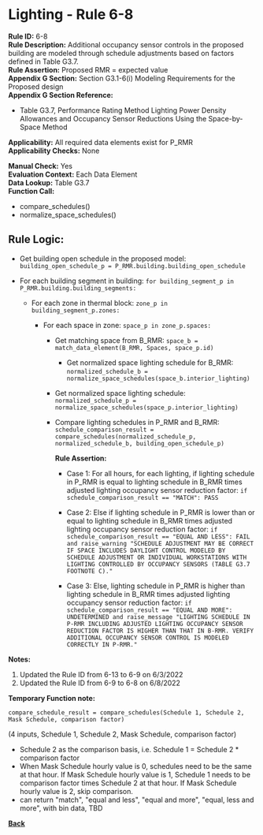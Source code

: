 
# Lighting - Rule 6-8

**Rule ID:** 6-8  
**Rule Description:** Additional occupancy sensor controls in the proposed building are modeled through schedule adjustments based on factors defined in Table G3.7.  
**Rule Assertion:** Proposed RMR = expected value  
**Appendix G Section:** Section G3.1-6(i) Modeling Requirements for the Proposed design  
**Appendix G Section Reference:**  

- Table G3.7, Performance Rating Method Lighting Power Density Allowances and Occupancy Sensor Reductions Using the Space-by-Space Method  

**Applicability:** All required data elements exist for P_RMR  
**Applicability Checks:** None

**Manual Check:** Yes  
**Evaluation Context:** Each Data Element  
**Data Lookup:** Table G3.7  
**Function Call:**  

  - compare_schedules()
  - normalize_space_schedules()

## Rule Logic:  

- Get building open schedule in the proposed model: `building_open_schedule_p = P_RMR.building.building_open_schedule`  

- For each building segment in building: `for building_segment_p in P_RMR.building.building_segments:`  

    - For each zone in thermal block: `zone_p in building_segment_p.zones:`  

      - For each space in zone: `space_p in zone_p.spaces:`  

        - Get matching space from B_RMR: `space_b = match_data_element(B_RMR, Spaces, space_p.id)`  

          - Get normalized space lighting schedule for B_RMR: `normalized_schedule_b = normalize_space_schedules(space_b.interior_lighting)`  

        - Get normalized space lighting schedule: `normalized_schedule_p = normalize_space_schedules(space_p.interior_lighting)`

        - Compare lighting schedules in P_RMR and B_RMR: `schedule_comparison_result = compare_schedules(normalized_schedule_p, normalized_schedule_b, building_open_schedule_p)`  

          **Rule Assertion:**

          - Case 1: For all hours, for each lighting, if lighting schedule in P_RMR is equal to lighting schedule in B_RMR times adjusted lighting occupancy sensor reduction factor: `if schedule_comparison_result == "MATCH": PASS`  

          - Case 2: Else if lighting schedule in P_RMR is lower than or equal to lighting schedule in B_RMR times adjusted lighting occupancy sensor reduction factor: `if schedule_comparison_result == "EQUAL AND LESS": FAIL and raise_warning "SCHEDULE ADJUSTMENT MAY BE CORRECT IF SPACE INCLUDES DAYLIGHT CONTROL MODELED BY SCHEDULE ADJUSTMENT OR INDIVIDUAL WORKSTATIONS WITH LIGHTING CONTROLLED BY OCCUPANCY SENSORS (TABLE G3.7 FOOTNOTE C)."`  

          - Case 3: Else, lighting schedule in P_RMR is higher than lighting schedule in B_RMR times adjusted lighting occupancy sensor reduction factor: `if schedule_comparison_result == "EQUAL AND MORE": UNDETERMINED and raise_message "LIGHTING SCHEDULE IN P-RMR INCLUDING ADJUSTED LIGHTING OCCUPANCY SENSOR REDUCTION FACTOR IS HIGHER THAN THAT IN B-RMR. VERIFY ADDITIONAL OCCUPANCY SENSOR CONTROL IS MODELED CORRECTLY IN P-RMR."`  

**Notes:**
  1. Updated the Rule ID from 6-13 to 6-9 on 6/3/2022
  2. Updated the Rule ID from 6-9 to 6-8 on 6/8/2022

**Temporary Function note:**

`compare_schedule_result = compare_schedules(Schedule 1, Schedule 2, Mask Schedule, comparison factor)`

(4 inputs, Schedule 1, Schedule 2, Mask Schedule, comparison factor)

- Schedule 2 as the comparison basis, i.e. Schedule 1 = Schedule 2 * comparison factor
- When Mask Schedule hourly value is 0, schedules need to be the same at that hour. If Mask Schedule hourly value is 1, Schedule 1 needs to be comparison factor times Schedule 2 at that hour. If Mask Schedule hourly value is 2, skip comparison.
- can return "match", "equal and less", "equal and more", "equal, less and more", with bin data, TBD

**[Back](../_toc.md)**
